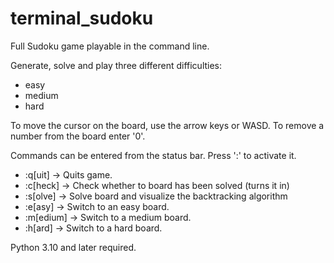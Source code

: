 # terminal_sudoku
Full Sudoku game playable in the command line.

Generate, solve and play three different difficulties:
- easy
- medium
- hard

To move the cursor on the board, use the arrow keys or WASD.
To remove a number from the board enter '0'.

Commands can be entered from the status bar. Press ':' to activate it.
- :q[uit]   ->  Quits game.
- :c[heck]  ->  Check whether to board has been solved (turns it in)
- :s[olve]  ->  Solve board and visualize the backtracking algorithm
- :e[asy]   ->  Switch to an easy board.
- :m[edium] ->  Switch to a medium board.
- :h[ard]   ->  Switch to a hard board.


Python 3.10 and later required.
